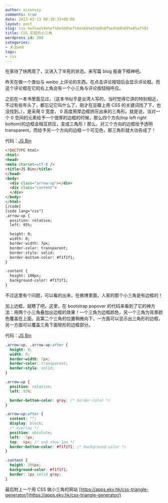 ```yaml
---
author: aisensiy
comments: true
date: 2013-02-13 08:38:33+00:00
layout: post
slug: css-%e5%ae%9e%e7%8e%b0%e7%9a%84%e5%b0%8f%e4%b8%89%e8%a7%92
title: CSS 实现的小三角
wordpress_id: 390
categories:
- 关注web
tags:
- css
---
```


在家待了快两周了，又进入了半死的状态。来写篇 blog 振奋下精神吧。

昨天在做一个类似与 weibo 上评论的东西，在点击评论按钮后会显示评论框。而这个评论框在它的右上角会有一个小三角与评论按钮相呼应。

之前在一本书里面见过，（这本书似乎是台湾人写的，当时觉得它讲的特别相近，不过有些年头了，都忘记它叫什么了，刚才在豆瓣上用 CSS 的关键词找了下，也没找到。），是采用 0 宽度， 0 高度用厚边框挤压出来的三角形。就是说，当对一个 0 空间的元素给予一个很厚的边框的时候，那么四个方向(top left right bottom)的边框会相互挤压，变成三角形！那么，对三个方向的边框给予透明 transparent，而给予另一个方向的边框一个可见色，那三角形就大功告成了！<!-- more -->

代码：[JS Bin](https://jsbin.com/opahum/5/edit)

```html
<!DOCTYPE html>
<html>
<head>
<meta charset=utf-8 />
<title>JS Bin</title>
</head>
<body>
  <div class="arrow-up"></div>
  <div class="content">
  </div>
</body>
</html>
[/code]
[code lang="css"]
.arrow-up {
  position: relative;
  left: 95%;

  height: 0;
  width: 0;
  border-width: 7px;
  border-color: transparent;
  border-style: solid;
  border-bottom-color: #f1f1f1;
}

.content {
  height: 100px;
  background-color: #f1f1f1;
}
```

不过这里有个问题，可以看的出来，在微博里面，人家的那个小三角是有边框的！

加上边框，就瞎了吧。这里，在 bootstrap popover 的代码来看到了它的神方法：用两个小三角叠加出边框的效果！一个三角为边框颜色，另一个三角为背景颜色覆盖在上面。且第二个三角的位置稍微向下，一方面可以显示出三角形的边框，另一方面可以覆盖三角下面矩形的边框部分。

代码：[JS Bin](https://jsbin.com/opahum/4/edit)

```css
.arrow-up, .arrow-up:after {
  height: 0;
  width: 0;
  border-width: 7px;
  border-color: transparent;
  border-style: solid;
}

.arrow-up {
  position: relative;
  left: 93%;

  border-bottom-color: gray; /* border-color */
}

.arrow-up:after {
  content: "";
  display: block;
  /* overlay */
  position: absolute;
  left: -7px;
  top: -6px; /* and show 1px */
  border-bottom-color: #f1f1f1; /* background-color */
}

.content {
  height: 100px;
  background-color: #f1f1f1;
  border: 1px solid gray;
}
```


最后附上一个用 CSS 做小三角的网站 [https://apps.eky.hk/css-triangle-generator/](https://apps.eky.hk/css-triangle-generator/)
